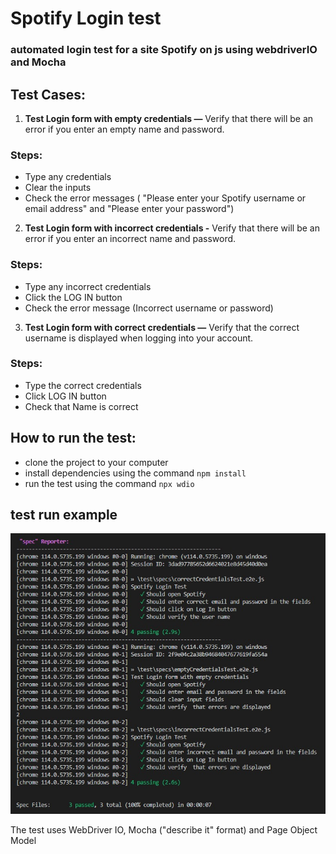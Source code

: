 # Spotify Login test

### automated login test for a site Spotify on js using webdriverIO and Mocha

## Test Cases:

1. **Test Login form with empty credentials —** Verify that there will be an error if you enter an empty name and password.

### Steps:

- Type any credentials
- Clear the inputs
- Check the error messages ( "Please enter your Spotify username or email address" and "Please enter your password")

2. **Test Login form with incorrect credentials -** Verify that there will be an error if you enter an incorrect name and password.

### Steps:

- Type any incorrect credentials
- Сlick the LOG IN button
- Check the error message (Incorrect username or password)

3. **Test Login form with correct credentials —** Verify that the correct username is displayed when logging into your account.

### Steps:

- Type the correct credentials
- Сlick LOG IN button
- Check that Name is correct

## How to run the test:

- clone the project to your computer
- install dependencies using the command `npm install`
- run the test using the command `npx wdio`

## test run example

![Photo](spotify_test_example.jpeg)

The test uses WebDriver IO, Mocha ("describe it" format) and Page Object Model
